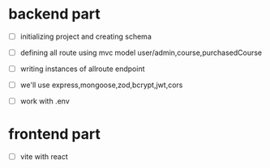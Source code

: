 # backend part
- [ ] initializing project and creating schema
- [ ] defining all route using mvc model user/admin,course,purchasedCourse
- [ ] writing instances of allroute endpoint  
- [ ] we'll use express,mongoose,zod,bcrypt,jwt,cors  
- [ ] work with .env  



# frontend part
- [ ] vite with react